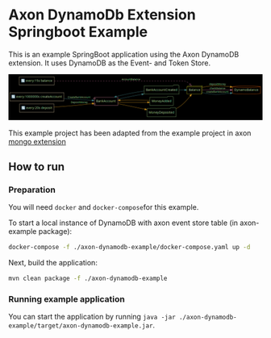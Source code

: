 # Axon DynamoDb Extension Springboot Example

This is an example SpringBoot application using the Axon DynamoDB extension. It uses DynamoDB as the Event- and Token Store.

![overview](application-overview.png)

This example project has been adapted from the example project in
axon [mongo extension](https://github.com/AxonFramework/extension-mongo)

## How to run

### Preparation

You will need `docker` and `docker-compose`for this example.

To start a local instance of DynamoDB with axon event store table (in axon-example package): 

```bash
docker-compose -f ./axon-dynamodb-example/docker-compose.yaml up -d  
```

Next, build the application:

```bash
mvn clean package -f ./axon-dynamodb-example
```

### Running example application

You can start the application by running `java -jar ./axon-dynamodb-example/target/axon-dynamodb-example.jar`.

